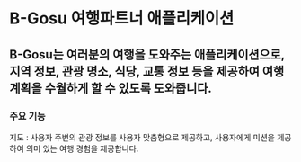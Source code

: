 # B-Gosu 여행파트너 애플리케이션
## B-Gosu는 여러분의 여행을 도와주는 애플리케이션으로, 지역 정보, 관광 명소, 식당, 교통 정보 등을 제공하여 여행 계획을 수월하게 할 수 있도록 도와줍니다.
### 주요 기능
지도 : 사용자 주변의 관광 정보를 사용자 맞춤형으로 제공하고, 사용자에게 미션을 제공하여 의미 있는 여행 경험을 제공합니다.
